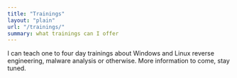 ```yaml
---
title: "Trainings"
layout: "plain"
url: "/trainings/"
summary: what trainings can I offer
---
```


I can teach one to four day trainings about Windows and Linux reverse engineering, 
malware analysis or otherwise. More information to come, stay tuned. 

